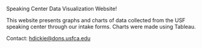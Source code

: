 Speaking Center Data Visualization Website!

This website presents graphs and charts of data collected from the USF speaking center through our intake forms.
Charts were made using Tableau.

Contact: hdickie@dons.usfca.edu
